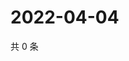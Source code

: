 # 2022-04-04

共 0 条

<!-- BEGIN WEIBO -->
<!-- 最后更新时间 Mon Apr 04 2022 03:12:11 GMT+0800 (China Standard Time) -->

<!-- END WEIBO -->
